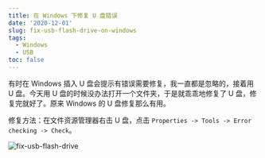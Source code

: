 ```yaml
---
title: 在 Windows 下修复 U 盘错误
date: '2020-12-01'
slug: fix-usb-flash-drive-on-windows
tags:
  - Windows
  - USB
toc: false
---
```


有时在 Windows 插入 U 盘会提示有错误需要修复，我一直都是忽略的，接着用 U 盘。今天用 U 盘的时候没办法打开一个文件夹，于是就乖乖地修复了 U 盘，修复完就好了。原来 Windows 的 U 盘修复那么有用。

<!--more-->

修复方法：在文件资源管理器右击 U 盘，点击 `Properties -> Tools -> Error checking -> Check`。

![fix-usb-flash-drive](https://cdn.jsdelivr.net/gh/CyrusYip/blog-static/images/2020-12-01_fix-usb-flash-drive.png)